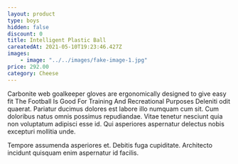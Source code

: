 ```yaml
---
layout: product
type: boys
hidden: false
discount: 0
title: Intelligent Plastic Ball
careatedAt: 2021-05-10T19:23:46.427Z
images:
    - image: "../../images/fake-image-1.jpg"
price: 292.00
category: Cheese
---
```

Carbonite web goalkeeper gloves are ergonomically designed to give easy fit
The Football Is Good For Training And Recreational Purposes
Deleniti odit quaerat. Pariatur ducimus dolores est labore illo numquam cum sit. Cum doloribus natus omnis possimus repudiandae. Vitae tenetur nesciunt quia non voluptatum adipisci esse id. Qui asperiores aspernatur delectus nobis excepturi mollitia unde.
 Tempore assumenda asperiores et. Debitis fuga cupiditate. Architecto incidunt quisquam enim aspernatur id facilis.
